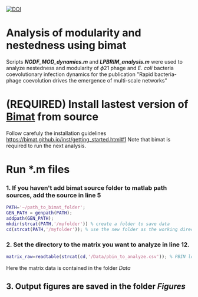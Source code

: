 [![DOI](https://sandbox.zenodo.org/badge/613553321.svg)](https://sandbox.zenodo.org/badge/latestdoi/613553321)
# Analysis of modularity and nestedness using bimat
Scripts **_NODF_MOD_dynamics.m_** and **_LPBRIM_analysis.m_** were used to analyze nestedness and modularity of $\phi 21$ phage and _E. coli_ bacteria coevolutionary infection dynamics for the publication "Rapid bacteria-phage coevolution drives the emergence of multi-scale networks" 
# (REQUIRED) Install lastest version of <a href="https://bimat.github.io/">Bimat</a> from source
Follow carefuly the installation guidelines https://bimat.github.io/inst/getting_started.html#1
Note that bimat is required to run the next analysis.
# Run *.m files
### 1. If you haven't add bimat source folder to matlab path sources, add the source in line 5  
```matlab
PATH='~/path_to_bimat_folder'; 
GEN_PATH = genpath(PATH);
addpath(GEN_PATH);
mkdir(strcat(PATH,'/myfolder')) % create a folder to save data   
cd(strcat(PATH,'/myfolder')); % use the new folder as the working directory
```
### 2. Set the directory to the matrix you want to analyze in line 12.
```matlab
matrix_raw=readtable(strcat(cd,'/Data/pbin_to_analyze.csv')); % PBIN located in Data
```
Here the matrix data is contained in the folder *Data*

## 3. Output figures are saved in the folder *Figures*
